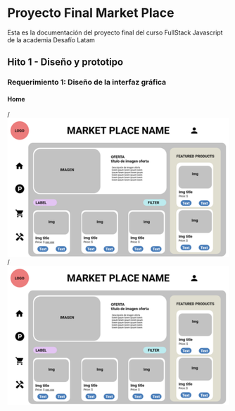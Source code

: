# Proyecto Final Market Place

Esta es la documentación del proyecto final del curso FullStack Javascript de la academia Desafío Latam

## Hito 1 - Diseño y prototipo
### Requerimiento 1: Diseño de la interfaz gráfica
#### Home

/*![App Screenshot](../documentation/uiDesgin/Home.png)*/
![App Screenshot](../documentation/uiDesgin/Home.png)